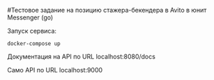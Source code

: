 #Тестовое задание на позицию стажера-бекендера в Avito в юнит Messenger (go)

Запуск сервиса:

`
docker-compose up
`

Документация на API по URL localhost:8080/docs

Само API по URL localhost:9000